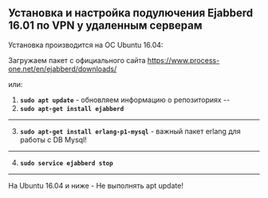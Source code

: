 <h2>Установка и настройка подулючения Ejabberd 16.01 по VPN у удаленным серверам</h2>


Установка производится на ОС Ubuntu 16.04:

Загружаем пакет с официального сайта https://www.process-one.net/en/ejabberd/downloads/

или:

1) **`sudo apt update`**  - обновляем информацию о репозиториях
--
2) **`sudo apt-get install ejabberd`**
---
3) **`sudo apt-get install erlang-p1-mysql`** - важный пакет erlang для работы с DB Mysql!
---
4) **`sudo service ejabberd stop`**
---

На Ubuntu 16.04 и ниже - Не выполнять apt update!
